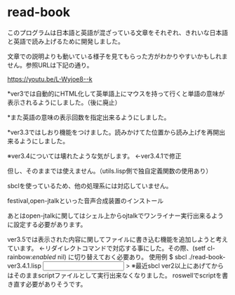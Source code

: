 # read-book
このプログラムは日本語と英語が混ざっている文章をそれぞれ、きれいな日本語と英語で読み上げるために開発しました。

文章での説明よりも動いている様子を見てもらった方がわかりやすいかもしれません。参照URLは下記の通り。


https://youtu.be/L-Wyjoe8--k


*ver3では自動的にHTML化して英単語上にマウスを持って行くと単語の意味が表示されるようにしました。（後に廃止）

*また英語の意味の表示回数を指定出来るようにしました。

*ver3.3ではしおり機能をつけました。読みかけてた位置から読み上げを再開出来るようにしました。

※ver3.4については壊れたような気がします。
←ver3.4.1で修正

但し、そのままでは使えません。（utils.lisp側で独自定義関数の使用あり）

sbclを使っているため、他の処理系には対応していません。

festival,open-jtalkといった音声合成装置のインストール

あとはopen-jtalkに関してはシェル上からojtalkでワンライナー実行出来るように設定する必要があります。

ver3.5では表示された内容に関してファイルに書き込む機能を追加しようと考えています。
←リダイレクトコマンドで対応する事にした。その際、(setf cl-rainbow:*enabled* nil) に切り替えておく必要あり。
使用例
$ sbcl ./read-book-ver3.4.1.lisp <input file> > <output file>
※最近sbcl ver2以上にあげてからはそのままscriptファイルとして実行出来なくなりました。
  roswellでscriptを書き直す必要がありそうです。

